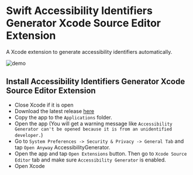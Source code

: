 # Swift Accessibility Identifiers Generator Xcode Source Editor Extension

A Xcode extension to generate accessibility identifiers automatically.

![demo](https://user-images.githubusercontent.com/33103753/124762566-b3f25600-df3b-11eb-9cc3-eb77dddc64a3.gif)

## Install Accessibility Identifiers Generator Xcode Source Editor Extension

- Close Xcode if it is open
- Download the latest release [here](./DmgFile/AccessibilityGenerator.dmg)
- Copy the app to the `Applications` folder.
- Open the app (You will get a warning message like `Accessibility Generator can't be opened because it is from an unidentified developer.`)
- Go to `System Preferences -> Security & Privacy -> General Tab` and tap `Open Anyway` AccessibilityGenerator.
- Open the app and tap `Open Extensions` button. Then go to `Xcode Source Editor` tab and make sure `Accessibility Generator` is enabled.
- Open Xcode
